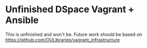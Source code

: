 # Unfinished DSpace Vagrant + Ansible 

This is unfinished and won't be. Future work should be based on https://github.com/OULibraries/vagrant_infrastructure
